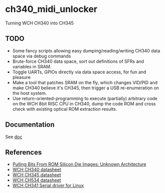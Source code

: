 # ch340_midi_unlocker
Turning WCH CH340 into CH345
## TODO
 - Some fancy scripts allowing easy dumping/reading/writing CH340 data space via debug commands
 - Brute-force CH340 data space, sort out definitions of SFRs and variables in SRAM.
 - Toggle UARTs, GPIOs directly via data space access, for fun and pleasure 
 - Make a tool that patches SRAM on the fly, which changes VID/PID and make CH340 believe it's CH345, then trigger a USB re-enumeration on the host system.
 - Use return-oriented-programming to execute (partially) arbitrary code on the WCH 8bit RISC CPU in CH340, dump the code ROM and cross check with existing optical ROM extraction results.
## Documentation
See [doc](https://github.com/fxsheep/ch340_midi_unlocker/tree/main/doc)
## References
 - [Pulling Bits From ROM Silicon Die Images: Unknown Architecture](https://ryancor.medium.com/pulling-bits-from-rom-silicon-die-images-unknown-architecture-b73b6b0d4e5d)
 - [WCH CH340 datasheet](https://www.wch.cn/downloads/CH340DS1_PDF.html)
 - [WCH CH345 datasheet](https://www.wch.cn/downloads/CH345DS1_PDF.html)
 - [WCH CH534 datasheet](https://www.wch.cn/downloads/CH534DS0_PDF.html)
 - [WCH CH341 Serial driver for Linux](https://www.wch.cn/downloads/CH341SER_LINUX_ZIP.html)
